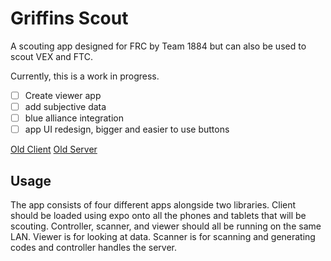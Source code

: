 # Griffins Scout

A scouting app designed for FRC by Team 1884 but can also be used to scout VEX and FTC.

Currently, this is a work in progress.

- [ ] Create viewer app
- [ ] add subjective data
- [ ] blue alliance integration
- [ ] app UI redesign, bigger and easier to use buttons

[Old Client](https://github.com/omagarwal25/scouting-client)
[Old Server](httpsL//github.com/omagarwal25/scouting-server)

## Usage

The app consists of four different apps alongside two libraries. Client should be loaded using expo onto all the phones and tablets that will be scouting. Controller, scanner, and viewer should all be running on the same LAN. Viewer is for looking at data. Scanner is for scanning and generating codes and controller handles the server.
